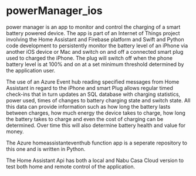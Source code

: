 # powerManager_ios
power manager is an app to monitor and control the charging of a smart battery powered device. 
The app is part of an Internet of Things project involving the Home Assistant and Firebase platform and Swift and Python code development to persistently monitor the battery level of an iPhone via another iOS device or Mac and switch on and off a connected smart plug used to charged the iPhone. The plug will switch off when the phone battery level is at 100% and on at a set minimum threshold determined by the application user. 

The use of an Azure Event hub reading specified messages from Home Assistant in regard to the iPhone and smart Plug allows regular timed check-ins that in turn updates an SQL database with charging statistics, power used, times of changes to battery charging state and switch state. All this data can provide information such as how long the battery lasts between charges, how much energy the device takes to charge, how long the battery takes to charge and even the cost of charging can be determined. Over time this will also determine battery health and value for money.

The Azure homeassistanteventhub function app is a seperate repository to this one and is written in Python.

The Home Assistant Api has both a local and Nabu Casa Cloud version to test both home and remote control of the application. 


